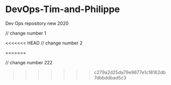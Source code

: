 # DevOps-Tim-and-Philippe
Dev Ops repository new 2020

// change number 1

<<<<<<< HEAD
// change number 2

=======

// change number 222
>>>>>>> c279a2d25da79e9677e1c18162db7dbbddbad5c3
